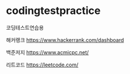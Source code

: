 # codingtestpractice

코딩테스트연습용

해커랭크
https://www.hackerrank.com/dashboard

백준저지
https://www.acmicpc.net/

리트코드
https://leetcode.com/
